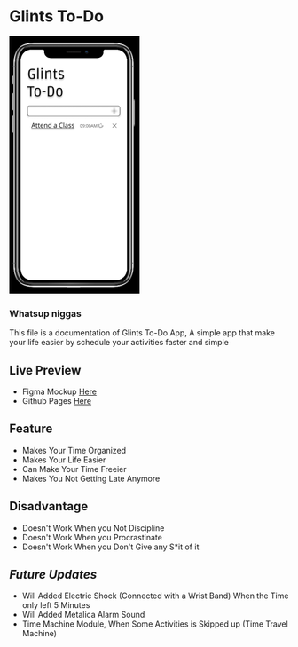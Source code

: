# Glints To-Do

![Glints To Do Interface Mock up Iphone X](todoscreenshot.png)


### Whatsup niggas
This file is a documentation of Glints To-Do App, A simple app that make your life easier by schedule your activities faster and simple

## Live Preview
 - Figma Mockup [Here](https://www.figma.com/file/fFly3zWjaRFoFIMwVckHq3Cb/Glints-To-Do) 
 - Github Pages [Here](https://abbayosua.github.io/glintstodo/)



## Feature

- Makes Your Time Organized
- Makes Your Life Easier
- Can Make Your Time Freeier
- Makes You Not Getting Late Anymore


## Disadvantage

- Doesn't Work When you Not Discipline
- Doesn't Work When you Procrastinate
- Doesn't Work When you Don't Give any S*it of it


## *Future Updates*

- Will Added Electric Shock (Connected with a Wrist Band) When the Time only left 5 Minutes
- Will Added Metalica Alarm Sound
- Time Machine Module, When Some Activities is Skipped up (Time Travel Machine)
